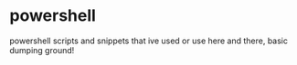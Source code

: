 # powershell
powershell scripts and snippets that ive used or use here and there, basic dumping ground!
